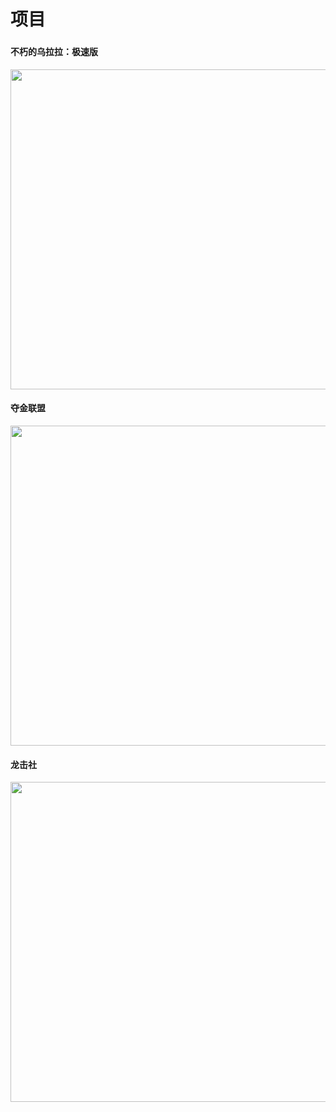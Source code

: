 # 项目

###

#### 不朽的乌拉拉：极速版

<p align="center"> <img src="https://xm-sofunny.oss-cn-shanghai.aliyuncs.com/projects/litewll.gif" width="512"/></p>

#### 夺金联盟


<p align="center"> <img src="https://xm-sofunny.oss-cn-shanghai.aliyuncs.com/projects/tpsmoba2.gif?Expires=1757947939&OSSAccessKeyId=TMP.3KojaiBZvGb1YhUyQFBh9zj1F8qHQknbMhZ2VhEnpxCtpCpBBxNXdqiitsj5Bw3F4THMT8HSqbKTdCALUjDJs4ZKuxbZfF&Signature=4xUAZXWy3LKyA1wZDRptpUJmHVc%3D" width="512"/></p>


#### 龙击社

<p align="center"> <img src="https://xm-sofunny.oss-cn-shanghai.aliyuncs.com/projects/ljs.gif" width="512"/></p>


